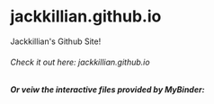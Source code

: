 # jackkillian.github.io
Jackkillian's Github Site!
###### Check it out here: jackkillian.github.io
##### Or veiw the interactive files provided by MyBinder:

